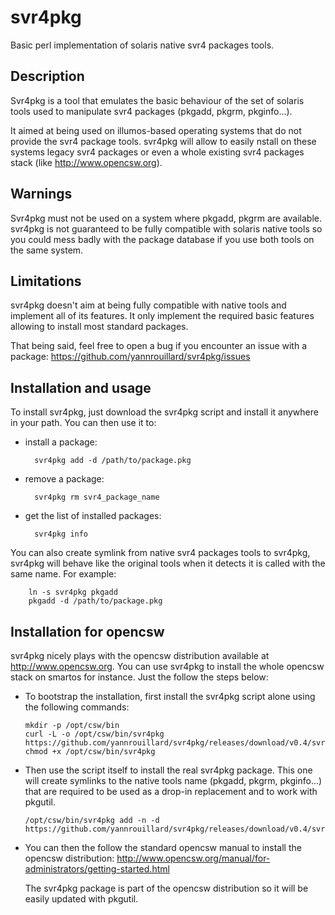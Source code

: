 svr4pkg
=======

Basic perl implementation of solaris native svr4 packages tools.

Description
-----------

Svr4pkg is a tool that emulates the basic behaviour of the set of solaris
tools used to manipulate svr4 packages (pkgadd, pkgrm, pkginfo...).

It aimed at being used on illumos-based operating systems that do not provide
the svr4 package tools. svr4pkg will allow to easily nstall on these systems
legacy svr4 packages or even a whole existing svr4 packages stack (like
http://www.opencsw.org).

Warnings
--------

Svr4pkg must not be used on a system where pkgadd, pkgrm are available.
svr4pkg is not guaranteed to be fully compatible with solaris native tools
so you could mess badly with the package database if you use both tools on
the same system.

Limitations
-----------

svr4pkg doesn't aim at being fully compatible with native tools and implement
all of its features. It only implement the required basic features allowing to
install most standard packages.

That being said, feel free to open a bug if you encounter an issue with a package:
https://github.com/yannrouillard/svr4pkg/issues

Installation and usage
----------------------

To install svr4pkg, just download the svr4pkg script and install it anywhere in
your path. You can then use it to:

* install a package:

        svr4pkg add -d /path/to/package.pkg

* remove a package:

        svr4pkg rm svr4_package_name

* get the list of installed packages:

        svr4pkg info


You can also create symlink from native svr4 packages tools to svr4pkg, svr4pkg
will behave like the original tools when it detects it is called with the same name.
For example:

        ln -s svr4pkg pkgadd
        pkgadd -d /path/to/package.pkg


Installation for opencsw
------------------------

svr4pkg nicely plays with the opencsw distribution available at http://www.opencsw.org.
You can use svr4pkg to install the whole opencsw stack on smartos for instance. 
Just the follow the steps below:

*   To bootstrap the installation, first install the svr4pkg
    script alone using the following commands:

        mkdir -p /opt/csw/bin
        curl -L -o /opt/csw/bin/svr4pkg https://github.com/yannrouillard/svr4pkg/releases/download/v0.4/svr4pkg
        chmod +x /opt/csw/bin/svr4pkg

*   Then use the script itself to install the real svr4pkg package.
    This one will create symlinks to the native tools name (pkgadd,
    pkgrm, pkginfo...) that are required to be used as a drop-in 
    replacement and to work with pkgutil.
   
        /opt/csw/bin/svr4pkg add -n -d https://github.com/yannrouillard/svr4pkg/releases/download/v0.4/svr4pkg.pkg

*   You can then the follow the standard opencsw manual to install
    the opencsw distribution:
    http://www.opencsw.org/manual/for-administrators/getting-started.html

    The svr4pkg package is part of the opencsw distribution so it will
    be easily updated with pkgutil.

